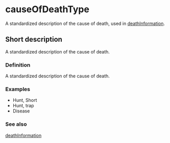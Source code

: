 # causeOfDeathType

A standardized description of the cause of death, used in [deathInformation](__DOCLINK__deathInformation/).

## Short description

A standardized description of the cause of death.


### Definition

A standardized description of the cause of death.


### Examples

* Hunt, Short
* Hunt, trap
* Disease


### See also

[deathInformation](__DOCLINK__deathInformation/)
